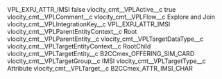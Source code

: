 <?xml version="1.0" encoding="UTF-8"?>
<CustomMetadata xmlns="http://soap.sforce.com/2006/04/metadata" xmlns:xsi="http://www.w3.org/2001/XMLSchema-instance" xmlns:xsd="http://www.w3.org/2001/XMLSchema">
    <label>VPL_EXPJ_ATTR_IMSI</label>
    <protected>false</protected>
    <values>
        <field>vlocity_cmt__VPLActive__c</field>
        <value xsi:type="xsd:boolean">true</value>
    </values>
    <values>
        <field>vlocity_cmt__VPLComment__c</field>
        <value xsi:nil="true"/>
    </values>
    <values>
        <field>vlocity_cmt__VPLFlow__c</field>
        <value xsi:type="xsd:string">Explore and Join</value>
    </values>
    <values>
        <field>vlocity_cmt__VPLIntegrationKey__c</field>
        <value xsi:type="xsd:string">VPL_EXPJ_ATTR_IMSI</value>
    </values>
    <values>
        <field>vlocity_cmt__VPLParentEntityContext__c</field>
        <value xsi:type="xsd:string">Root</value>
    </values>
    <values>
        <field>vlocity_cmt__VPLParentEntity__c</field>
        <value xsi:nil="true"/>
    </values>
    <values>
        <field>vlocity_cmt__VPLTargetDataType__c</field>
        <value xsi:nil="true"/>
    </values>
    <values>
        <field>vlocity_cmt__VPLTargetEntityContext__c</field>
        <value xsi:type="xsd:string">RootChild</value>
    </values>
    <values>
        <field>vlocity_cmt__VPLTargetEntity__c</field>
        <value xsi:type="xsd:string">B2CCmex_OFFERING_SIM_CARD</value>
    </values>
    <values>
        <field>vlocity_cmt__VPLTargetGroup__c</field>
        <value xsi:type="xsd:string">IMSI</value>
    </values>
    <values>
        <field>vlocity_cmt__VPLTargetType__c</field>
        <value xsi:type="xsd:string">Attribute</value>
    </values>
    <values>
        <field>vlocity_cmt__VPLTarget__c</field>
        <value xsi:type="xsd:string">B2CCmex_ATTR_IMSI_CHAR</value>
    </values>
</CustomMetadata>
